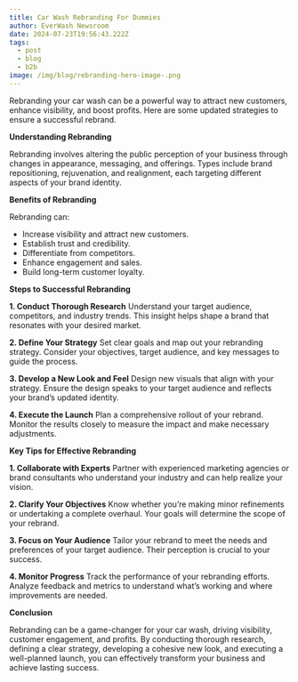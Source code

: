 ```yaml
---
title: Car Wash Rebranding For Dummies
author: EverWash Newsroom
date: 2024-07-23T19:56:43.222Z
tags:
  - post
  - blog
  - b2b
image: /img/blog/rebranding-hero-image-.png
---
```

Rebranding your car wash can be a powerful way to attract new customers, enhance visibility, and boost profits. Here are some updated strategies to ensure a successful rebrand.

**Understanding Rebranding** 

Rebranding involves altering the public perception of your business through changes in appearance, messaging, and offerings. Types include brand repositioning, rejuvenation, and realignment, each targeting different aspects of your brand identity.

**Benefits of Rebranding** 

Rebranding can:

* Increase visibility and attract new customers.
* Establish trust and credibility.
* Differentiate from competitors.
* Enhance engagement and sales.
* Build long-term customer loyalty.

**Steps to Successful Rebranding**

**1. Conduct Thorough Research** Understand your target audience, competitors, and industry trends. This insight helps shape a brand that resonates with your desired market.

**2. Define Your Strategy** Set clear goals and map out your rebranding strategy. Consider your objectives, target audience, and key messages to guide the process.

**3. Develop a New Look and Feel** Design new visuals that align with your strategy. Ensure the design speaks to your target audience and reflects your brand’s updated identity.

**4. Execute the Launch** Plan a comprehensive rollout of your rebrand. Monitor the results closely to measure the impact and make necessary adjustments.

**Key Tips for Effective Rebranding**

**1. Collaborate with Experts** Partner with experienced marketing agencies or brand consultants who understand your industry and can help realize your vision.

**2. Clarify Your Objectives** Know whether you’re making minor refinements or undertaking a complete overhaul. Your goals will determine the scope of your rebrand.

**3. Focus on Your Audience** Tailor your rebrand to meet the needs and preferences of your target audience. Their perception is crucial to your success.

**4. Monitor Progress** Track the performance of your rebranding efforts. Analyze feedback and metrics to understand what’s working and where improvements are needed.

**Conclusion** 

Rebranding can be a game-changer for your car wash, driving visibility, customer engagement, and profits. By conducting thorough research, defining a clear strategy, developing a cohesive new look, and executing a well-planned launch, you can effectively transform your business and achieve lasting success.